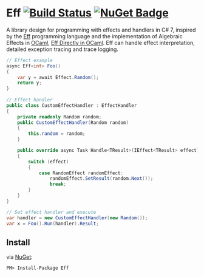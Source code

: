 # Eff [![Build Status](https://travis-ci.org/nessos/Eff.svg?branch=master)](https://travis-ci.org/nessos/Eff) [![NuGet Badge](https://buildstats.info/nuget/Eff)](https://www.nuget.org/packages/Eff/)
A library design for programming with effects and handlers in C# 7, inspired by the [Eff] programming language and the implementation of Algebraic Effects in [OCaml], [Eff Directly in OCaml]. Eff can handle effect interpretation, detailed exception tracing and trace logging.

```csharp
// Effect example
async Eff<int> Foo()
{
    var y = await Effect.Random();
    return y;
}
    
// Effect handler
public class CustomEffectHandler : EffectHandler
{
    private readonly Random random;
    public CustomEffectHandler(Random random)
    {
        this.random = random;
    }

    public override async Task Handle<TResult>(IEffect<TResult> effect)
    {
        switch (effect)
        {
            case RandomEffect randomEffect:
                randomEffect.SetResult(random.Next());
                break;
        }
    }
}

// Set effect handler and execute
var handler = new CustomEffectHandler(new Random());
var x = Foo().Run(handler).Result;
```

## Install
via [NuGet](https://www.nuget.org/packages/Eff):
```
PM> Install-Package Eff
```

[Eff]: http://math.andrej.com/wp-content/uploads/2012/03/eff.pdf
[OCaml]: http://www.lpw25.net/ocaml2015-abs2.pdf
[Eff Directly in OCaml]: http://kcsrk.info/papers/eff_ocaml_ml16.pdf
